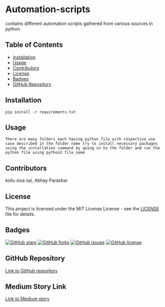 
# Automation-scripts

contains different automation scripts gathered from various sources in python

## Table of Contents
- [Installation](#installation)
- [Usage](#usage)
- [Contributors](#contributors)
- [License](#license)
- [Badges](#badges)
- [GitHub Repository](#github-repository)

## Installation
```
pip install -r requirements.txt
```
## Usage
```
There are many folders each having python file with respective use case described in the folder name try to install necessary packages using the installation command by going in to the folder and run the python file using python3 file_name
```
## Contributors
kollu siva sai, Abhay Parashar
## License
This project is licensed under the MIT License License - see the [LICENSE](LICENSE) file for details.
## Badges
[![GitHub stars](https://img.shields.io/github/stars/Automated-Scripts)](https://github.com/Automated-Scripts/stargazers) [![GitHub forks](https://img.shields.io/github/forks/Automated-Scripts)](https://github.com/Automated-Scripts/network/members) [![GitHub issues](https://img.shields.io/github/issues/Automated-Scripts)](https://github.com/Automated-Scripts/issues) [![GitHub license](https://img.shields.io/github/license/Automated-Scripts)](https://github.com/Automated-Scripts/blob/master/LICENSE)
## GitHub Repository
[Link to GitHub repository](https://github.com/190905186/Automation-scripts)
## Medium Story Link
[Link to Medium story](https://medium.com/pythoneers/10-mindblowing-automation-scripts-you-need-to-try-using-python-8bd935f88125)
